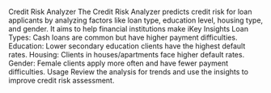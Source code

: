 Credit Risk Analyzer
The Credit Risk Analyzer predicts credit risk for loan applicants by analyzing factors like loan type, education level, housing type, and gender. 
It aims to help financial institutions make iKey Insights
Loan Types: Cash loans are common but have higher payment difficulties.
Education: Lower secondary education clients have the highest default rates.
Housing: Clients in houses/apartments face higher default rates.
Gender: Female clients apply more often and have fewer payment difficulties.
Usage
Review the analysis for trends and use the insights to improve credit risk assessment.
